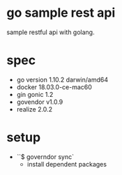 # go sample rest api
sample restful api with golang.

# spec
- go version 1.10.2 darwin/amd64
- docker 18.03.0-ce-mac60
- gin gonic 1.2
- govendor v1.0.9
- realize 2.0.2

# setup
- ``$ governdor sync`
    - install dependent packages
